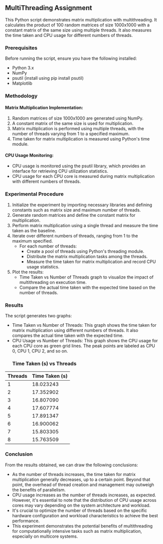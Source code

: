 ## MultiThreading Assignment

This Python script demonstrates matrix multiplication with multithreading. It calculates the product of 100 random matrices of size 1000x1000 with a constant matrix of the same size using multiple threads. It also measures the time taken and CPU usage for different numbers of threads.

### Prerequisites
Before running the script, ensure you have the following installed:
- Python 3.x
- NumPy
- psutil (install using pip install psutil)
- Matplotlib

### Methodology

#### Matrix Multiplication Implementation:
1. Random matrices of size 1000x1000 are generated using NumPy.
2. A constant matrix of the same size is used for multiplication.
3. Matrix multiplication is performed using multiple threads, with the number of threads varying from 1 to a specified maximum.
4. Time taken for matrix multiplication is measured using Python's time module.

#### CPU Usage Monitoring:
- CPU usage is monitored using the psutil library, which provides an interface for retrieving CPU utilization statistics.
- CPU usage for each CPU core is measured during matrix multiplication with different numbers of threads.

### Experimental Procedure
1. Initialize the experiment by importing necessary libraries and defining constants such as matrix size and maximum number of threads.
2. Generate random matrices and define the constant matrix for multiplication.
3. Perform matrix multiplication using a single thread and measure the time taken as the baseline.
4. Iterate over different numbers of threads, ranging from 1 to the maximum specified.
   - For each number of threads:
     - Create a pool of threads using Python's threading module.
     - Distribute the matrix multiplication tasks among the threads.
     - Measure the time taken for matrix multiplication and record CPU usage statistics.
5. Plot the results:
   - Time Taken vs Number of Threads graph to visualize the impact of multithreading on execution time.
   - Compare the actual time taken with the expected time based on the number of threads.

### Results
The script generates two graphs:
- Time Taken vs Number of Threads: This graph shows the time taken for matrix multiplication using different numbers of threads. It also compares the actual time taken with the expected time.
- CPU Usage vs Number of Threads: This graph shows the CPU usage for each CPU core as green grid lines. The peak points are labeled as CPU 0, CPU 1, CPU 2, and so on.
  ### Time Taken (s) vs Threads

| Threads | Time Taken (s) |
|---------|----------------|
| 1       | 18.023243      |
| 2       | 17.352902      |
| 3       | 16.807090      |
| 4       | 17.607774      |
| 5       | 17.891347      |
| 6       | 16.900062      |
| 7       | 15.803305      |
| 8       | 15.763509      |


### Conclusion
From the results obtained, we can draw the following conclusions:
- As the number of threads increases, the time taken for matrix multiplication generally decreases, up to a certain point. Beyond that point, the overhead of thread creation and management may outweigh the benefits of parallelism.
- CPU usage increases as the number of threads increases, as expected. However, it's essential to note that the distribution of CPU usage across cores may vary depending on the system architecture and workload.
- It's crucial to optimize the number of threads based on the specific hardware configuration and workload characteristics to achieve the best performance.
- This experiment demonstrates the potential benefits of multithreading for computationally intensive tasks such as matrix multiplication, especially on multicore systems.
